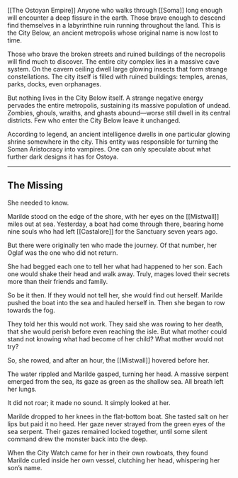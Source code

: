 [[The Ostoyan Empire]]
Anyone who walks through [[Soma]] long enough will encounter a deep fissure in the earth. Those brave enough to descend find themselves in a labyrinthine ruin running throughout the land. This is the City Below, an ancient metropolis whose original name is now lost to time.

Those who brave the broken streets and ruined buildings of the necropolis will find much to discover. The entire city complex lies in a massive cave system. On the cavern ceiling dwell large glowing insects that form strange constellations. The city itself is filled with ruined buildings: temples, arenas, parks, docks, even orphanages.

But nothing lives in the City Below itself. A strange negative energy pervades the entire metropolis, sustaining its massive population of undead. Zombies, ghouls, wraiths, and ghasts abound—worse still dwell in its central districts. Few who enter the City Below leave it unchanged.

According to legend, an ancient intelligence dwells in one particular glowing shrine somewhere in the city. This entity was responsible for turning the Soman Aristocracy into vampires. One can only speculate about what further dark designs it has for Ostoya.

___
## The Missing
She needed to know.

Marilde stood on the edge of the shore, with her eyes on the [[Mistwall]] miles out at sea. Yesterday, a boat had come through there, bearing home nine souls who had left [[Castalore]] for the Sanctuary seven years ago.

But there were originally ten who made the journey. Of that number, her Oglaf was the one who did not return.

She had begged each one to tell her what had happened to her son. Each one would shake their head and walk away. Truly, mages loved their secrets more than their friends and family.

So be it then. If they would not tell her, she would find out herself. Marilde pushed the boat into the sea and hauled herself in. Then she began to row towards the fog.

They told her this would not work. They said she was rowing to her death, that she would perish before even reaching the isle. But what mother could stand not knowing what had become of her child? What mother would not try?

So, she rowed, and after an hour, the [[Mistwall]] hovered before her.

The water rippled and Marilde gasped, turning her head. A massive serpent emerged from the sea, its gaze as green as the shallow sea. All breath left her lungs.

It did not roar; it made no sound. It simply looked at her.

Marilde dropped to her knees in the flat-bottom boat. She tasted salt on her lips but paid it no heed. Her gaze never strayed from the green eyes of the sea serpent. Their gazes remained locked together, until some silent command drew the monster back into the deep.

When the City Watch came for her in their own rowboats, they found Marilde curled inside her own vessel, clutching her head, whispering her son’s name.